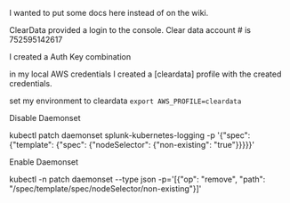 
I wanted to put some docs here instead of on the wiki.

ClearData provided a login to the console.  Clear data account # is 752595142617

I created a Auth Key combination

in my local AWS credentials I created a [cleardata] profile with the created credentials.

set my environment to cleardata `export AWS_PROFILE=cleardata`


Disable Daemonset

kubectl patch daemonset splunk-kubernetes-logging -p '{"spec": {"template": {"spec": {"nodeSelector": {"non-existing": "true"}}}}}'

Enable Daemonset

kubectl -n <namespace> patch daemonset <name-of-daemon-set> --type json -p='[{"op": "remove", "path": "/spec/template/spec/nodeSelector/non-existing"}]'
